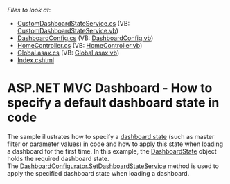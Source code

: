 <!-- default file list -->
*Files to look at*:

* [CustomDashboardStateService.cs](./CS/MvcDashboard_DefaultDashboardState/App_Start/CustomDashboardStateService.cs) (VB: [CustomDashboardStateService.vb](./VB/MvcDashboard_DefaultDashboardState/App_Start/CustomDashboardStateService.vb))
* [DashboardConfig.cs](./CS/MvcDashboard_DefaultDashboardState/App_Start/DashboardConfig.cs) (VB: [DashboardConfig.vb](./VB/MvcDashboard_DefaultDashboardState/App_Start/DashboardConfig.vb))
* [HomeController.cs](./CS/MvcDashboard_DefaultDashboardState/Controllers/HomeController.cs) (VB: [HomeController.vb](./VB/MvcDashboard_DefaultDashboardState/Controllers/HomeController.vb))
* [Global.asax.cs](./CS/MvcDashboard_DefaultDashboardState/Global.asax.cs) (VB: [Global.asax.vb](./VB/MvcDashboard_DefaultDashboardState/Global.asax.vb))
* [Index.cshtml](./CS/MvcDashboard_DefaultDashboardState/Views/Home/Index.cshtml)
<!-- default file list end -->
# ASP.NET MVC Dashboard - How to specify a default dashboard state in code


The sample illustrates how to specify a <a href="https://documentation.devexpress.com/Dashboard/119765/Building-the-Designer-and-Viewer-Applications/Web-Dashboard/ASP-NET-MVC-Dashboard-Extension/Manage-Dashboard-State">dashboard state</a> (such as master filter or parameter values) in code and how to apply this state when loading a dashboard for the first time. In this example, the <a href="https://documentation.devexpress.com/#Dashboard/clsDevExpressDashboardCommonDashboardStatetopic">DashboardState</a> object holds the required dashboard state. The <a href="https://documentation.devexpress.com/Dashboard/DevExpress.DashboardWeb.DashboardConfigurator.SetDashboardStateService.method">DashboardConfigurator.SetDashboardStateService</a> method is used to apply the specified dashboard state when loading a dashboard.

<br/>


